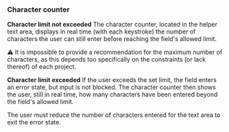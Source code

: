 ### Character counter

**Character limit not exceeded**
The character counter, located in the helper text area, displays in real time (with each keystroke) the number of characters the user can still enter before reaching the field's allowed limit.

⚠️ It is impossible to provide a recommendation for the maximum number of characters, as this depends too specifically on the constraints (or lack thereof) of each project.

**Character limit exceeded**
If the user exceeds the set limit, the field enters an error state, but input is not blocked. The character counter then shows the user, still in real time, how many characters have been entered beyond the field's allowed limit.

The user must reduce the number of characters entered for the text area to exit the error state.